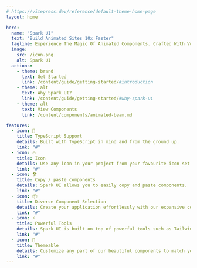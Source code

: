 ```yaml
---
# https://vitepress.dev/reference/default-theme-home-page
layout: home

hero:
  name: "Spark UI"
  text: "Build Animated Sites 10x Faster"
  tagline: Experience The Magic Of Animated Components. Crafted With Vue, TypeScript, TailwindCss And Vueuse Motion ✨
  image:
    src: /icon.png
    alt: Spark UI
  actions:
    - theme: brand
      text: Get Started
      link: /content/guide/getting-started/#introduction
    - theme: alt
      text: Why Spark UI?
      link: /content/guide/getting-started/#why-spark-ui
    - theme: alt
      text: View Components
      link: /content/components/animated-beam.md

features:
  - icon: 🦾
    title: TypeScript Support
    details: Built with TypeScript in mind and from the ground up.
    link: "#"
  - icon: 🔥
    title: Icon
    details: Use any icon in your project from your favourite icon set.
    link: "#"
  - icon: 🛠️
    title: Copy / paste components
    details: Spark UI allows you to easily copy and paste components.
    link: "#"
  - icon: 📦
    title: Diverse Component Selection
    details: Create your application effortlessly with our expansive collection of 20+ UI components.
    link: "#"
  - icon: ⚡️
    title: Powerful Tools
    details: Spark UI is built on top of powerful tools such as TailwindCss, VueUse, @vueuse/motion etc.
    link: "#"
  - icon: 🎨
    title: Themeable
    details: Customize any part of our beautiful components to match your style.
    link: "#"
---
```


<script setup>
import Demos from './src/components/Demos.vue'
</script>

<Demos />

<demo src="./src/example/animatedList/Demo.vue" srcCode="./src/example/animatedList/Demo.vue" />

<demo src="./src/example/meteors/Demo.vue" srcCode="./src/example/meteors/Demo.vue" />

<demo src="./src/example/animatedGradientText/Demo.vue" srcCode="./src/example/animatedGradientText/Demo.vue" />

<demo src="./src/example/skewedInfiniteScroll/Demo.vue" srcCode="./src/example/skewedInfiniteScroll/Demo.vue" />

<demo src="./src/example/animatedShinyText/Demo.vue" srcCode="./src/example/animatedShinyText/Demo.vue" />

<demo src="./src/example/retroGrid/Demo.vue" srcCode="./src/example/retroGrid/Demo.vue" />

<demo src="./src/example/blurFade/Demo.vue" srcCode="./src/example/blurFade/Demo.vue" />

<demo src="./src/example/blurIn/Demo.vue" srcCode="./src/example/blurIn/Demo.vue" />

<demo src="./src/example/globe/Demo.vue" srcCode="./src/example/globe/Demo.vue" />
